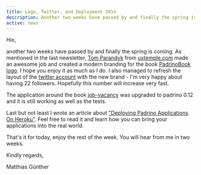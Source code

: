 ```yaml
---
title: Logo, Twitter, and Deployment 2014
description: Another two weeks have passed by and finally the spring is coming. As mentioned in the last newsletter, Tom Parandyk from uxtemple.com made an awesome job and created a modern branding for the book PadrinoBook logo. I hope you enjoy it as much as I do.
active: news
---
```


Hio,

another two weeks have passed by and finally the spring is coming. As mentioned in the last newsletter, [Tom Parandyk](https://twitter.com/tomparandyk) from [uxtemple.com](http://www.uxtemple.com/) made an awesome job and created a modern branding for the book [PadrinoBook logo](http://padrinobook.com/logo.png). I hope you enjoy it as much as I do. I also managed to refresh the layout of the [twitter account](https://twitter.com/padrinobook) with the new brand - I'm very happy about having 22 followers. Hopefully this number will increase very fast.


The application around the book [job-vacancy](https://github.com/wikimatze/job-vacancy) was upgraded to padrino 0.12 and it is still working as well as the tests.


Last but not least I wrote an article about ["Deploying Padrino Applications On Heroku"](http://wikimatze.de/deploying-padrino-applications-on-heroku.html). Feel free to read it and learn how you can bring your applications into the real world.


That's it for today, enjoy the rest of the week. You will hear from me in two weeks.


Kindly regards,

Matthias Günther

